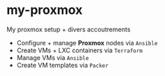 # my-proxmox
My proxmox setup + divers accoutrements

- Configure + manage **Proxmox** nodes via `Ansible`
- Create VMs + LXC containers via `Terraform`
- Manage VMs via `Ansible`
- Create VM templates via `Packer`
